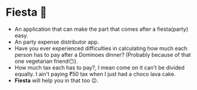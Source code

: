 # Fiesta 💃
- An application that can make the part that comes after a fiesta(party) easy.
- An party expense distributor app.
- Have you ever experienced difficulties in calculating how much each person has to pay after a Dominoes dinner? (Probably because of that one vegetarian friend😶).
- How much tax each has to pay?, I mean come on it can't be divided equally. I ain't paying ₹50 tax when I just had a choco lava cake.
- **Fiesta** will help you in that too 😉.

